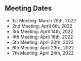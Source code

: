 ## Meeting Dates
 - 1st Meeting: March 25th, 2022
 - 2nd Meeting: April 6th, 2022
 - 3rd Meeting: April 14th, 2022
 - 4th Meeting: April 16th, 2022
 - 5th Meeting: April 20th, 2022
 - 6th Meeting: April 23rd, 2022
 - 7th Meeting: April 24th, 2022
